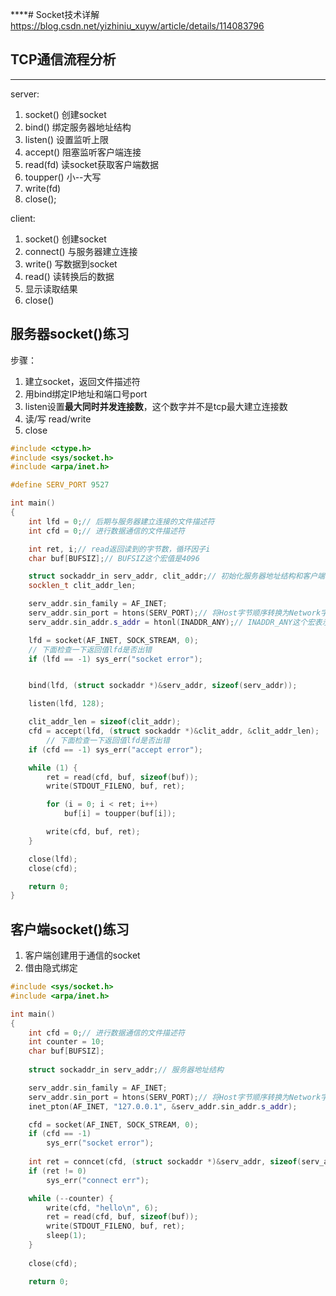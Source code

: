 ****# Socket技术详解
https://blog.csdn.net/yizhiniu_xuyw/article/details/114083796

## TCP通信流程分析
****
server:

1. socket()     创建socket
2. bind()       绑定服务器地址结构
3. listen()     设置监听上限
4. accept()     阻塞监听客户端连接
5. read(fd)     读socket获取客户端数据
6. toupper()    小--大写
7. write(fd)
8. close();

client:

1. socket()     创建socket
2. connect()    与服务器建立连接
3. write()      写数据到socket
4. read()       读转换后的数据
5. 显示读取结果
6. close()

## 服务器socket()练习

步骤：

1. 建立socket，返回文件描述符
2. 用bind绑定IP地址和端口号port
3. listen设置**最大同时并发连接数**，这个数字并不是tcp最大建立连接数
4. 读/写 read/write
5. close

```cpp
#include <ctype.h>
#include <sys/socket.h>
#include <arpa/inet.h>

#define SERV_PORT 9527

int main() 
{
    int lfd = 0;// 后期与服务器建立连接的文件描述符
    int cfd = 0;// 进行数据通信的文件描述符

    int ret, i;// read返回读到的字节数，循环因子i
    char buf[BUFSIZ];// BUFSIZ这个宏值是4096

    struct sockaddr_in serv_addr, clit_addr;// 初始化服务器地址结构和客户端地址结构
    socklen_t clit_addr_len;

    serv_addr.sin_family = AF_INET;
    serv_addr.sin_port = htons(SERV_PORT);// 将Host字节顺序转换为Network字节顺序
    serv_addr.sin_addr.s_addr = htonl(INADDR_ANY);// INADDR_ANY这个宏表示本地的任意IP地址

    lfd = socket(AF_INET, SOCK_STREAM, 0);
    // 下面检查一下返回值lfd是否出错
    if (lfd == -1) sys_err("socket error");


    bind(lfd, (struct sockaddr *)&serv_addr, sizeof(serv_addr));

    listen(lfd, 128);

    clit_addr_len = sizeof(clit_addr);
    cfd = accept(lfd, (struct sockaddr *)&clit_addr, &clit_addr_len);
        // 下面检查一下返回值lfd是否出错
    if (cfd == -1) sys_err("accept error");

    while (1) {
        ret = read(cfd, buf, sizeof(buf));
        write(STDOUT_FILENO, buf, ret);

        for (i = 0; i < ret; i++) 
            buf[i] = toupper(buf[i]);

        write(cfd, buf, ret);
    }

    close(lfd);
    close(cfd);

    return 0;
}
```

## 客户端socket()练习

1. 客户端创建用于通信的socket
2. 借由隐式绑定
```cpp
#include <sys/socket.h>
#include <arpa/inet.h>

int main() 
{
    int cfd = 0;// 进行数据通信的文件描述符
    int counter = 10;
    char buf[BUFSIZ];
    
    struct sockaddr_in serv_addr;// 服务器地址结构

    serv_addr.sin_family = AF_INET;
    serv_addr.sin_port = htons(SERV_PORT);// 将Host字节顺序转换为Network字节顺序
    inet_pton(AF_INET, "127.0.0.1", &serv_addr.sin_addr.s_addr);

    cfd = socket(AF_INET, SOCK_STREAM, 0);
    if (cfd == -1) 
        sys_err("socket error");
    
    int ret = conncet(cfd, (struct sockaddr *)&serv_addr, sizeof(serv_addr));
    if (ret != 0)
        sys_err("connect err");

    while (--counter) {
        write(cfd, "hello\n", 6);
        ret = read(cfd, buf, sizeof(buf));
        write(STDOUT_FILENO, buf, ret);
        sleep(1);
    }
    
    close(cfd);

    return 0;
```

